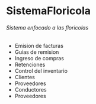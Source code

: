 # SistemaFloricola
###### Sistema enfocado a las floricolas
- Emision de facturas
- Guias de remision
- Ingreso de compras
- Retenciones
- Control del inventario
- Clientes
- Proveedores
- Conductores
- Proveedores

  
